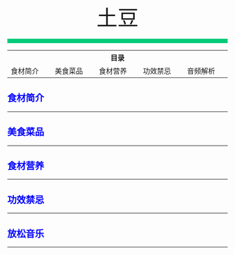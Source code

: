 <div align="center">
    <font face="黑体" size="8">土豆</font>
</div></br>
<div style="background-color: #00CA79;height: 10px"></div>

<table style="border:none;">
    <tr>
        <th colspan="5"style="border:none;width: 850px">
            目录
        </th>
    </tr>
    <tr style="width: 500px; border:none;">
        <td style="border:none">
        食材简介
        </td>
        <td style="border:none">
        美食菜品
        </td>
        <td style="border:none">
        食材营养
        </td>
        <td style="border:none">
        功效禁忌
        </td>
        <td style="border:none">
        音频解析
        </td>
    </tr>
</table>

## <font color="blue">食材简介</font>

---

## <font color="blue">美食菜品</font>

---

## <font color="blue">食材营养</font>

---

## <font color="blue">功效禁忌</font>

---

## <font color="blue">放松音乐</font>

---





<br>
<br>
<br>
<br>
<br>